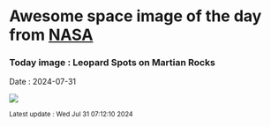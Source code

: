 
# Awesome space image of the day from [NASA](https://api.nasa.gov/)

### Today image : Leopard Spots on Martian Rocks
Date : 2024-07-31

![](https://apod.nasa.gov/apod/image/2407/LeopardSpots_Perseverance_960.jpg)

<small>Latest update : Wed Jul 31 07:12:10 2024</small>
        